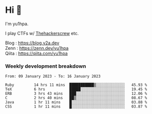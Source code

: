# Hi 👋

I'm yu1hpa.

I play CTFs w/ [Thehackerscrew](https://www.thehackerscrew.team/) etc.

Blog : https://blog.y2a.dev  
Zenn : https://zenn.dev/yu1hpa  
Qiita : https://qiita.com/yu1hpa  

### Weekly development breakdown

<!--START_SECTION:waka-->

```text
From: 09 January 2023 - To: 16 January 2023

Ruby         14 hrs 11 mins  ███████████▒░░░░░░░░░░░░░   45.93 %
TeX          6 hrs           █████░░░░░░░░░░░░░░░░░░░░   19.45 %
ERB          3 hrs 43 mins   ███░░░░░░░░░░░░░░░░░░░░░░   12.06 %
C            2 hrs 40 mins   ██▒░░░░░░░░░░░░░░░░░░░░░░   08.67 %
Java         1 hr 11 mins    █░░░░░░░░░░░░░░░░░░░░░░░░   03.88 %
CSS          1 hr 11 mins    █░░░░░░░░░░░░░░░░░░░░░░░░   03.87 %
```

<!--END_SECTION:waka-->

